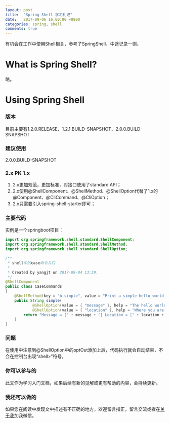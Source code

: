 ```yaml
---
layout: post
title:  "Spring Shell 学习札记"
date:   2017-09-06 16:00:00 +0800
categories: spring, shell
comments: true
---
```

有机会在工作中使用Shell相关，参考了SpringShell，中途记录一则。   
#   What is Spring Shell?
略。
#   Using Spring Shell
###     版本
目前主要有1.2.0.RELEASE、1.2.1.BUILD-SNAPSHOT、2.0.0.BUILD-SNAPSHOT
###     建议使用
2.0.0.BUILD-SNAPSHOT
###     2.x PK 1.x
1.  2.x更加规范，更加标准，对接口使用了standard API；
2.  2.x使用@ShellComponent、@ShellMethod、@ShellOption代替了1.x的@Component、@CliCommand、@CliOption；
3.  2.x只需要引入spring-shell-starter即可；
###     主要代码
实例是一个springboot项目：
```java
import org.springframework.shell.standard.ShellComponent;
import org.springframework.shell.standard.ShellMethod;
import org.springframework.shell.standard.ShellOption;

/**
 * shell中的case命令入口
 *
 * Created by yangjt on 2017-09-04 13:39.
 */
@ShellComponent
public class CaseCommands
{
    @ShellMethod(key = "b-simple", value = "Print a simple hello world message")
    public String simple(
            @ShellOption(value = { "message" }, help = "The hello world message") final String message,
            @ShellOption(value = { "location" }, help = "Where you are saying hello", defaultValue="At work") final String location) {
        return "Message = [" + message + "] Location = [" + location + "]";
    }
}
```
###     问题
在使用中注意到@ShellOption中的optOut添加上后，代码执行就会自动结束，不会在控制台出现“shell>”符号。
###     你可以参与的
此文作为学习入门文档，如果后续有新的见解或更有帮助的内容，会持续更新。
###     我还可以做的
如果您在阅读中发现文中描述有不正确的地方，欢迎留言指正，留言交流或者在[关于我](https://beanstt.github.io/about/index.html)加我微信。